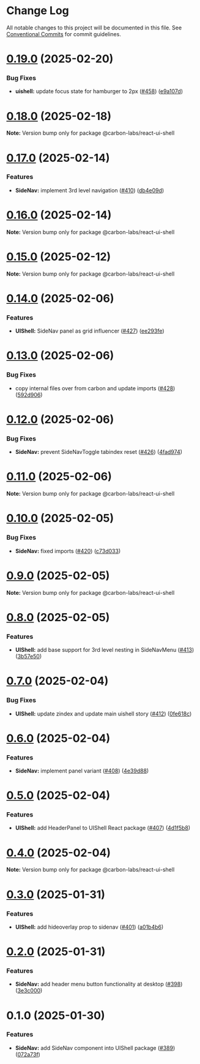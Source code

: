 # Change Log

All notable changes to this project will be documented in this file.
See [Conventional Commits](https://conventionalcommits.org) for commit guidelines.

# [0.19.0](https://github.com/carbon-design-system/carbon-labs/compare/@carbon-labs/react-ui-shell@0.18.0...@carbon-labs/react-ui-shell@0.19.0) (2025-02-20)


### Bug Fixes

* **uishell:** update focus state for hamburger to 2px ([#458](https://github.com/carbon-design-system/carbon-labs/issues/458)) ([e9a107d](https://github.com/carbon-design-system/carbon-labs/commit/e9a107da0c73c9e308f1173b7e76bad5321820c6))





# [0.18.0](https://github.com/carbon-design-system/carbon-labs/compare/@carbon-labs/react-ui-shell@0.17.0...@carbon-labs/react-ui-shell@0.18.0) (2025-02-18)

**Note:** Version bump only for package @carbon-labs/react-ui-shell





# [0.17.0](https://github.com/carbon-design-system/carbon-labs/compare/@carbon-labs/react-ui-shell@0.16.0...@carbon-labs/react-ui-shell@0.17.0) (2025-02-14)


### Features

* **SideNav:** implement 3rd level navigation ([#410](https://github.com/carbon-design-system/carbon-labs/issues/410)) ([db4e09d](https://github.com/carbon-design-system/carbon-labs/commit/db4e09d1654f8160f8898c9390d2d16bdf66106e))





# [0.16.0](https://github.com/carbon-design-system/carbon-labs/compare/@carbon-labs/react-ui-shell@0.15.0...@carbon-labs/react-ui-shell@0.16.0) (2025-02-14)

**Note:** Version bump only for package @carbon-labs/react-ui-shell





# [0.15.0](https://github.com/carbon-design-system/carbon-labs/compare/@carbon-labs/react-ui-shell@0.14.0...@carbon-labs/react-ui-shell@0.15.0) (2025-02-12)

**Note:** Version bump only for package @carbon-labs/react-ui-shell





# [0.14.0](https://github.com/carbon-design-system/carbon-labs/compare/@carbon-labs/react-ui-shell@0.13.0...@carbon-labs/react-ui-shell@0.14.0) (2025-02-06)


### Features

* **UIShell:** SideNav panel as grid influencer ([#427](https://github.com/carbon-design-system/carbon-labs/issues/427)) ([ee293fe](https://github.com/carbon-design-system/carbon-labs/commit/ee293fe78022a94cfcc94016db037974db576edf))





# [0.13.0](https://github.com/carbon-design-system/carbon-labs/compare/@carbon-labs/react-ui-shell@0.12.0...@carbon-labs/react-ui-shell@0.13.0) (2025-02-06)


### Bug Fixes

* copy internal files over from carbon and update imports ([#428](https://github.com/carbon-design-system/carbon-labs/issues/428)) ([592d906](https://github.com/carbon-design-system/carbon-labs/commit/592d9060401ef4c06b04dc46c6eac0c3d850c693))





# [0.12.0](https://github.com/carbon-design-system/carbon-labs/compare/@carbon-labs/react-ui-shell@0.11.0...@carbon-labs/react-ui-shell@0.12.0) (2025-02-06)


### Bug Fixes

* **SideNav:** prevent SideNavToggle tabindex reset ([#426](https://github.com/carbon-design-system/carbon-labs/issues/426)) ([4fad974](https://github.com/carbon-design-system/carbon-labs/commit/4fad9742f75502b93d40a81209bc017273cdec1c))





# [0.11.0](https://github.com/carbon-design-system/carbon-labs/compare/@carbon-labs/react-ui-shell@0.10.0...@carbon-labs/react-ui-shell@0.11.0) (2025-02-06)

**Note:** Version bump only for package @carbon-labs/react-ui-shell





# [0.10.0](https://github.com/carbon-design-system/carbon-labs/compare/@carbon-labs/react-ui-shell@0.9.0...@carbon-labs/react-ui-shell@0.10.0) (2025-02-05)


### Bug Fixes

* **SideNav:** fixed imports ([#420](https://github.com/carbon-design-system/carbon-labs/issues/420)) ([c73d033](https://github.com/carbon-design-system/carbon-labs/commit/c73d033546631aeb363bd06535e592f77efe80b5))





# [0.9.0](https://github.com/carbon-design-system/carbon-labs/compare/@carbon-labs/react-ui-shell@0.8.0...@carbon-labs/react-ui-shell@0.9.0) (2025-02-05)

**Note:** Version bump only for package @carbon-labs/react-ui-shell





# [0.8.0](https://github.com/carbon-design-system/carbon-labs/compare/@carbon-labs/react-ui-shell@0.7.0...@carbon-labs/react-ui-shell@0.8.0) (2025-02-05)


### Features

* **UIShell:** add base support for 3rd level nesting in SideNavMenu  ([#413](https://github.com/carbon-design-system/carbon-labs/issues/413)) ([3b57e50](https://github.com/carbon-design-system/carbon-labs/commit/3b57e5024238f7956cf33d0c3faccde01b044d2d))





# [0.7.0](https://github.com/carbon-design-system/carbon-labs/compare/@carbon-labs/react-ui-shell@0.6.0...@carbon-labs/react-ui-shell@0.7.0) (2025-02-04)


### Bug Fixes

* **UIShell:** update zindex and update main uishell story ([#412](https://github.com/carbon-design-system/carbon-labs/issues/412)) ([0fe618c](https://github.com/carbon-design-system/carbon-labs/commit/0fe618ce3496b4ecdff4816ca58a5a7d9cd91300))





# [0.6.0](https://github.com/carbon-design-system/carbon-labs/compare/@carbon-labs/react-ui-shell@0.5.0...@carbon-labs/react-ui-shell@0.6.0) (2025-02-04)


### Features

* **SideNav:** implement panel variant ([#408](https://github.com/carbon-design-system/carbon-labs/issues/408)) ([4e39d88](https://github.com/carbon-design-system/carbon-labs/commit/4e39d88b505a01c1529075cc317760c626b7686a))





# [0.5.0](https://github.com/carbon-design-system/carbon-labs/compare/@carbon-labs/react-ui-shell@0.4.0...@carbon-labs/react-ui-shell@0.5.0) (2025-02-04)


### Features

* **UIShell:** add HeaderPanel to UIShell React package ([#407](https://github.com/carbon-design-system/carbon-labs/issues/407)) ([4d1f5b8](https://github.com/carbon-design-system/carbon-labs/commit/4d1f5b8a52f8a49c4b1c06d6f7942b0f856f18a5))





# [0.4.0](https://github.com/carbon-design-system/carbon-labs/compare/@carbon-labs/react-ui-shell@0.3.0...@carbon-labs/react-ui-shell@0.4.0) (2025-02-04)

**Note:** Version bump only for package @carbon-labs/react-ui-shell





# [0.3.0](https://github.com/carbon-design-system/carbon-labs/compare/@carbon-labs/react-ui-shell@0.2.0...@carbon-labs/react-ui-shell@0.3.0) (2025-01-31)


### Features

* **UIShell:** add hideoverlay prop to sidenav ([#401](https://github.com/carbon-design-system/carbon-labs/issues/401)) ([a01b4b6](https://github.com/carbon-design-system/carbon-labs/commit/a01b4b6b347e140b998050f71a0aebc23f63c985))





# [0.2.0](https://github.com/carbon-design-system/carbon-labs/compare/@carbon-labs/react-ui-shell@0.1.0...@carbon-labs/react-ui-shell@0.2.0) (2025-01-31)


### Features

* **SideNav:** add header menu button functionality at desktop ([#398](https://github.com/carbon-design-system/carbon-labs/issues/398)) ([3e3c000](https://github.com/carbon-design-system/carbon-labs/commit/3e3c00044c9591d1e969d2ec1ab2c81687923ac5))





# 0.1.0 (2025-01-30)


### Features

* **SideNav:** add SideNav component into UIShell package ([#389](https://github.com/carbon-design-system/carbon-labs/issues/389)) ([072a73f](https://github.com/carbon-design-system/carbon-labs/commit/072a73f9945838a5538271fb7aa58975fc573f43))
